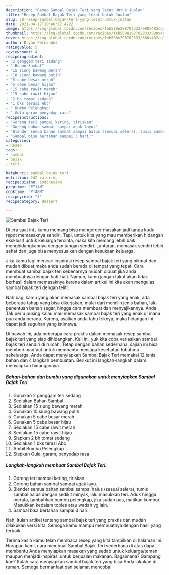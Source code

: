 ```yaml
---
description: "Resep Sambal Bajak Teri yang lezat Untuk Jualan"
title: "Resep Sambal Bajak Teri yang lezat Untuk Jualan"
slug: 78-resep-sambal-bajak-teri-yang-lezat-untuk-jualan
date: 2021-04-17T10:46:17.472Z
image: https://img-global.cpcdn.com/recipes/feb580e298702333/680x482cq70/sambal-bajak-teri-foto-resep-utama.jpg
thumbnail: https://img-global.cpcdn.com/recipes/feb580e298702333/680x482cq70/sambal-bajak-teri-foto-resep-utama.jpg
cover: https://img-global.cpcdn.com/recipes/feb580e298702333/680x482cq70/sambal-bajak-teri-foto-resep-utama.jpg
author: Bryan Fernandez
ratingvalue: 5
reviewcount: 4
recipeingredient:
- "2 genggam teri sedang"
- " Bahan Sambal"
- "15 siung bawang merah"
- "10 siung bawang putih"
- "5 cabe besar merah"
- "5 cabe besar hijau"
- "15 cabe rawit merah"
- "15 cabe rawit hijau"
- "2 bh tomat sedang"
- "1 bks terasi Abc"
- " Bumbu Pelengkap"
- " Gula garam penyedap rasa"
recipeinstructions:
- "Goreng teri sampai kering, tiriskan"
- "Goreng bahan sambal sampai agak layu."
- "Blender semua bahan sambal sampai halus (sesuai selera), tumis sambal halus dengan sedikit minyak, lalu masukkan teri. Aduk hingga merata, tambahkan bumbu pelengkap, jika sudah pas, matikan kompor. Masukkan kedalam toples atau wadah yg lain."
- "Sambal bisa bertahan sampai 3 hari."
categories:
- Resep
tags:
- sambal
- bajak
- teri

katakunci: sambal bajak teri 
nutrition: 242 calories
recipecuisine: Indonesian
preptime: "PT14M"
cooktime: "PT48M"
recipeyield: "3"
recipecategory: Dessert

---
```



![Sambal Bajak Teri](https://img-global.cpcdn.com/recipes/feb580e298702333/680x482cq70/sambal-bajak-teri-foto-resep-utama.jpg)

Di era  saat ini , kamu memang bisa mengorder masakan jadi tanpa kudu repot memasaknya sendiri. Tapi, untuk kita yang mau memberikan hidangan eksklusif untuk keluarga tercinta, maka kita memang lebih baik menghidangkannya dengan tangan sendiri. Lantaran, memasak sendiri lebih sehat dan juga bisa menyesuaikan dengan kesukaan keluarga.

Jika kamu lagi mencari inspirasi resep sambal bajak teri yang nikmat dan mudah dibuat,maka anda sudah berada di tempat yang tepat. Cara membuat sambal bajak teri  sebenarnya mudah dibuat jika anda membuatnya dengan hati-hati. Namun, kamu jangan takut akan tidak berhasil dalam memasaknya 
karena dalam artikel ini kita akan mengulas sambal bajak teri dengan teliti.  



Nah bagi kamu yang akan memasak sambal bajak teri yang enak, ada beberapa tahap yang bisa dikerjakan, mulai dari memilih jenis bahan, lalu penentuan bahan segar, hingga cara membuat dan menyajikannya. Anda Tak perlu pusing kalau mau memasak sambal bajak teri yang enak di mana pun anda berada. Karena, asalkan anda  tahu triknya, maka hidangan ini dapat jadi suguhan yang istimewa.

Di bawah ini, ada beberapa cara praktis  dalam memasak resep sambal bajak teri yang siap dihidangkan. Kali ini, yuk kita coba variasikan sambal bajak teri sendiri di rumah. Tetap dengan bahan sederhana, sajian ini bisa memberi manfaat untuk membantu menjaga kesehatan tubuhmu sekeluarga. Anda dapat menyiapkan Sambal Bajak Teri memakai 12 jenis bahan dan 4 langkah pembuatan. Berikut ini langkah-langkah dalam menyiapkan hidangannya.

<!--inarticleads1-->

##### Bahan-bahan dan bumbu yang digunakan untuk menyiapkan Sambal Bajak Teri:

1. Gunakan 2 genggam teri sedang
1. Sediakan  Bahan Sambal
1. Sediakan 15 siung bawang merah
1. Gunakan 10 siung bawang putih
1. Gunakan 5 cabe besar merah
1. Gunakan 5 cabe besar hijau
1. Sediakan 15 cabe rawit merah
1. Sediakan 15 cabe rawit hijau
1. Siapkan 2 bh tomat sedang
1. Sediakan 1 bks terasi Abc
1. Ambil  Bumbu Pelengkap
1. Siapkan  Gula, garam, penyedap rasa




<!--inarticleads2-->

##### Langkah-langkah membuat Sambal Bajak Teri:

1. Goreng teri sampai kering, tiriskan
1. Goreng bahan sambal sampai agak layu.
1. Blender semua bahan sambal sampai halus (sesuai selera), tumis sambal halus dengan sedikit minyak, lalu masukkan teri. Aduk hingga merata, tambahkan bumbu pelengkap, jika sudah pas, matikan kompor. Masukkan kedalam toples atau wadah yg lain.
1. Sambal bisa bertahan sampai 3 hari.




Nah, itulah artikel tentang  sambal bajak teri  yang praktis dan mudah dilakukan versi kita. Semoga kamu mampu membuatnya dengan hasil yang terbaik. 

Terima kasih kamu telah membaca resep yang kita tampilkan di halaman ini. Harapan kami, cara membuat  Sambal Bajak Teri sederhana di atas dapat membantu Anda menyiapkan masakan yang sedap untuk keluarga/teman maupun menjadi inspirasi untuk berjualan makanan. Bagaimana? Gampang kan? Itulah cara menyiapkan sambal bajak teri yang bisa Anda lakukan di rumah. Semoga bermanfaat dan selamat mencoba!

